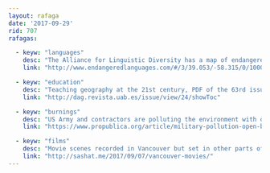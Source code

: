 ```yaml
---
layout: rafaga
date: '2017-09-29'
rid: 707
rafagas:

  - keyw: "languages"
    desc: "The Alliance for Linguistic Diversity has a map of endangered languages"
    link: "http://www.endangeredlanguages.com/#/3/39.053/-58.315/0/100000/0/low/mid/high/dormant/awakening/unknown"

  - keyw: "education"
    desc: "Teaching geography at the 21st century, PDF of the 63rd issue of a journal about geographic analysis"
    link: "http://dag.revista.uab.es/issue/view/24/showToc"

  - keyw: "burnings"
    desc: "US Army and contractors are polluting the environment with open burnings"
    link: "https://www.propublica.org/article/military-pollution-open-burns-radford-virginia"

  - keyw: "films"
    desc: "Movie scenes recorded in Vancouver but set in other parts of the world"
    link: "http://sashat.me/2017/09/07/vancouver-movies/"
---
```

